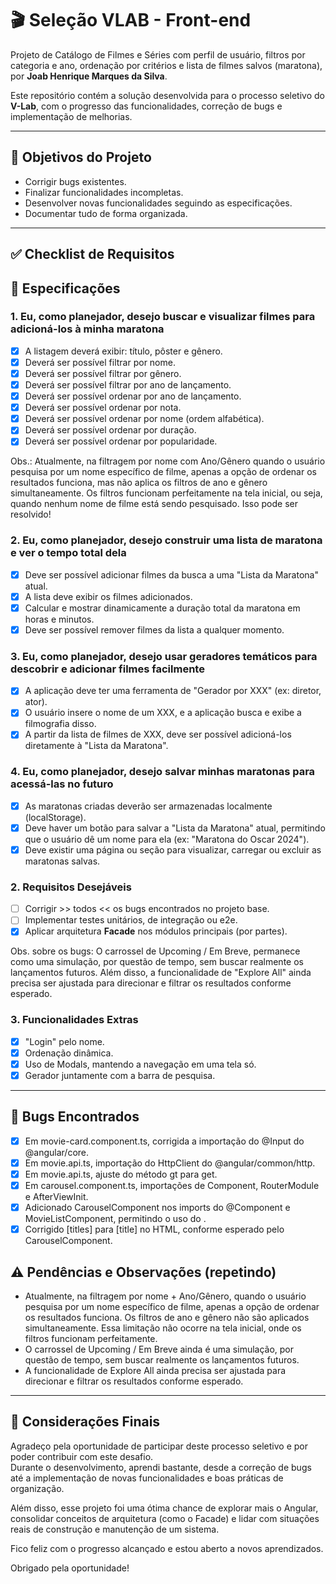 # 🎬 Seleção VLAB - Front-end

Projeto de Catálogo de Filmes e Séries com perfil de usuário, filtros por categoria e ano, ordenação por critérios e lista de filmes salvos (maratona), por **Joab Henrique Marques da Silva**.

Este repositório contém a solução desenvolvida para o processo seletivo do **V-Lab**, com o progresso das funcionalidades, correção de bugs e implementação de melhorias.

---

## 📌 Objetivos do Projeto

- Corrigir bugs existentes.
- Finalizar funcionalidades incompletas.
- Desenvolver novas funcionalidades seguindo as especificações.
- Documentar tudo de forma organizada.

---

## ✅ Checklist de Requisitos

## 📝 Especificações

### 1. Eu, como planejador, desejo buscar e visualizar filmes para adicioná-los à minha maratona

- [X] A listagem deverá exibir: título, pôster e gênero.
- [X] Deverá ser possível filtrar por nome.
- [X] Deverá ser possível filtrar por gênero.
- [X] Deverá ser possível filtrar por ano de lançamento.
- [X] Deverá ser possível ordenar por ano de lançamento.
- [X] Deverá ser possível ordenar por nota.
- [X] Deverá ser possível ordenar por nome (ordem alfabética).
- [X] Deverá ser possível ordenar por duração.
- [X] Deverá ser possível ordenar por popularidade.

Obs.: Atualmente, na filtragem por nome com Ano/Gênero quando o usuário pesquisa por um nome específico de filme, apenas a opção de ordenar os resultados funciona, mas não aplica os filtros de ano e gênero simultaneamente. Os filtros funcionam perfeitamente na tela inicial, ou seja, quando nenhum nome de filme está sendo pesquisado. Isso pode ser resolvido!

### 2. Eu, como planejador, desejo construir uma lista de maratona e ver o tempo total dela

- [X] Deve ser possível adicionar filmes da busca a uma "Lista da Maratona" atual.
- [X] A lista deve exibir os filmes adicionados.
- [X] Calcular e mostrar dinamicamente a duração total da maratona em horas e minutos.
- [X] Deve ser possível remover filmes da lista a qualquer momento.

### 3. Eu, como planejador, desejo usar geradores temáticos para descobrir e adicionar filmes facilmente

- [X] A aplicação deve ter uma ferramenta de "Gerador por XXX" (ex: diretor, ator).
- [X] O usuário insere o nome de um XXX, e a aplicação busca e exibe a filmografia disso.
- [X] A partir da lista de filmes de XXX, deve ser possível adicioná-los diretamente à "Lista da Maratona".

### 4. Eu, como planejador, desejo salvar minhas maratonas para acessá-las no futuro

- [X] As maratonas criadas deverão ser armazenadas localmente (localStorage).
- [X] Deve haver um botão para salvar a "Lista da Maratona" atual, permitindo que o usuário dê um nome para ela (ex: "Maratona do Oscar 2024").
- [X] Deve existir uma página ou seção para visualizar, carregar ou excluir as maratonas salvas.

### 2. Requisitos Desejáveis

- [ ] Corrigir >> todos << os bugs encontrados no projeto base.
- [ ] Implementar testes unitários, de integração ou e2e.
- [X] Aplicar arquitetura **Facade** nos módulos principais (por partes).

Obs. sobre os bugs: O carrossel de Upcoming / Em Breve, permanece como uma simulação, por questão de tempo, sem buscar realmente os lançamentos futuros. Além disso, a funcionalidade de "Explore All" ainda precisa ser ajustada para direcionar e filtrar os resultados conforme esperado.

### 3. Funcionalidades Extras

- [X] "Login" pelo nome.
- [X] Ordenação dinâmica.
- [X] Uso de Modals, mantendo a navegação em uma tela só.
- [X] Gerador juntamente com a barra de pesquisa.

---

## 🐞 Bugs Encontrados

- [X] Em movie-card.component.ts, corrigida a importação do @Input do @angular/core.
- [X] Em movie.api.ts, importação do HttpClient do @angular/common/http.
- [X] Em movie.api.ts, ajuste do método gt para get.
- [X] Em carousel.component.ts, importações de Component, RouterModule e AfterViewInit.
- [X] Adicionado CarouselComponent nos imports do @Component e MovieListComponent, permitindo o uso do <app-carousel>.
- [X] Corrigido [titles] para [title] no HTML, conforme esperado pelo CarouselComponent.

## ⚠️ Pendências e Observações (repetindo)

- Atualmente, na filtragem por nome + Ano/Gênero, quando o usuário pesquisa por um nome específico de filme, apenas a opção de ordenar os resultados funciona. Os filtros de ano e gênero não são aplicados simultaneamente. Essa limitação não ocorre na tela inicial, onde os filtros funcionam perfeitamente.
- O carrossel de Upcoming / Em Breve ainda é uma simulação, por questão de tempo, sem buscar realmente os lançamentos futuros.
- A funcionalidade de Explore All ainda precisa ser ajustada para direcionar e filtrar os resultados conforme esperado.

---

## 🙏 Considerações Finais

Agradeço pela oportunidade de participar deste processo seletivo e por poder contribuir com este desafio.  
Durante o desenvolvimento, aprendi bastante, desde a correção de bugs até a implementação de novas funcionalidades e boas práticas de organização.

Além disso, esse projeto foi uma ótima chance de explorar mais o Angular, consolidar conceitos de arquitetura (como o Facade) e lidar com situações reais de construção e manutenção de um sistema.  

Fico feliz com o progresso alcançado e estou aberto a novos aprendizados.  

Obrigado pela oportunidade!